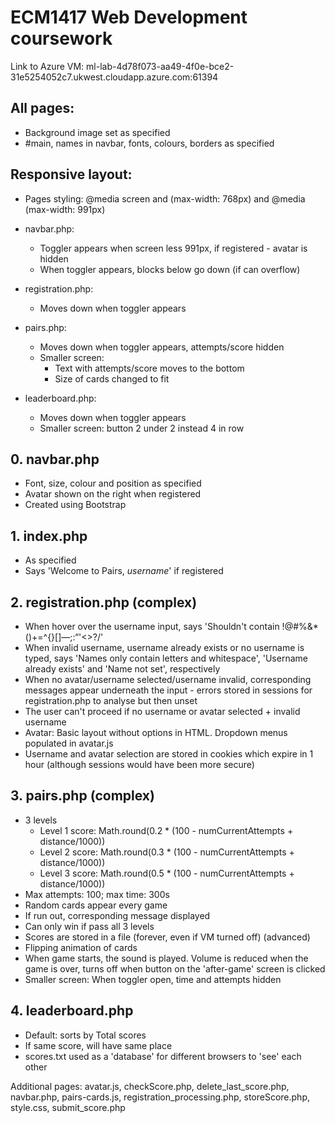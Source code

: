 # ECM1417 Web Development coursework

Link to Azure VM: ml-lab-4d78f073-aa49-4f0e-bce2-31e5254052c7.ukwest.cloudapp.azure.com:61394

## All pages: ##
- Background image set as specified
- #main, names in navbar, fonts, colours, borders as specified

## Responsive layout: ##
- Pages styling: @media screen and (max-width: 768px) and @media (max-width: 991px)

- navbar.php: 
  * Toggler appears when screen less 991px, if registered - avatar is hidden
  * When toggler appears, blocks below go down (if can overflow)

- registration.php:
  * Moves down when toggler appears

- pairs.php: 
  * Moves down when toggler appears, attempts/score hidden
  * Smaller screen: 
    * Text with attempts/score moves to the bottom
    * Size of cards changed to fit
  
- leaderboard.php: 
  * Moves down when toggler appears
  * Smaller screen: button 2 under 2 instead 4 in row 

## 0. navbar.php ##
- Font, size, colour and position as specified
- Avatar shown on the right when registered
- Created using Bootstrap


## 1. index.php ## 
- As specified
- Says 'Welcome to Pairs, *username*' if registered

## 2. registration.php (complex) ##
- When hover over the username input, says 'Shouldn't contain !@#%&*()+=^{}[]—;:“'<>?/'
- When invalid username, username already exists or no username is typed, says 'Names only contain letters and whitespace', 'Username already exists' and 'Name not set', respectively
- When no avatar/username selected/username invalid, corresponding messages appear underneath the input - errors  stored in sessions for registration.php to analyse but then unset 
- The user can't proceed if no username or avatar selected + invalid username
- Avatar: Basic layout without options in HTML. Dropdown menus populated in avatar.js 
- Username and avatar selection are stored in cookies which expire in 1 hour (although sessions would have been more secure)

## 3. pairs.php (complex) ##
- 3 levels
  - Level 1 score: Math.round(0.2 * (100 - numCurrentAttempts + distance/1000))
  - Level 2 score: Math.round(0.3 * (100 - numCurrentAttempts + distance/1000))
  - Level 3 score: Math.round(0.5 * (100 - numCurrentAttempts + distance/1000))
- Max attempts: 100; max time: 300s
- Random cards appear every game
- If run out, corresponding message displayed
- Can only win if pass all 3 levels
- Scores are stored in a file (forever, even if VM turned off)
(advanced)
- Flipping animation of cards
- When game starts, the sound is played. Volume is reduced when the game is over, turns off when button on the 'after-game' screen is clicked
- Smaller screen: When toggler open, time and attempts hidden

## 4. leaderboard.php ##
- Default: sorts by Total scores
- If same score, will have same place
- scores.txt used as a 'database' for different browsers to 'see' each other

Additional pages: avatar.js, checkScore.php, delete_last_score.php, navbar.php, pairs-cards.js, registration_processing.php, storeScore.php, style.css, submit_score.php
